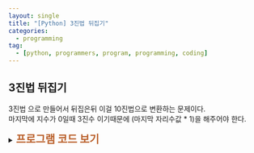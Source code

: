 ```yaml
---
layout: single
title: "[Python] 3진법 뒤집기"
categories:
  - programming
tag:
  - [python, programmers, program, programming, coding]
---  
```


## 3진법 뒤집기  

3진법 으로 만들어서 뒤집은뒤 이걸 10진법으로 변환하는 문제이다.  
마지막에 지수가 0일때 3진수 이기때문에 (마지막 자리수값 * 1)을 
해주어야 한다.
<br />

<details>
    <summary><span style="font-size:1.5em; font-weight:bold; color:#BA602B; cursor:pointer">프로그램 코드 보기</span></summary>
    <div markdown="1">   
```python
def solution(n):
    answer = 0
    b = 0 # 나머지
    c = [] # 순서대로 나머지 담는 배열 변수

    while(n > 0):
        b = n % 3 # 나머지 값을 b에 저장
        n = n // 3 # 3으로 나눈 몫을 다시 n에 저장
        c.append(b) # 배열에 나머지 값 넣어줌

    l = len(c) - 1 # 지수
    for i in c: # 3진법을 10진법으로 표현하는 반복문
        if l == 0: # 지수가 0일 경우 (i*1)을 더해준다.
            answer += (i * 1)
        else:
            answer += (i * (3 ** l))
            l -= 1 # 지수 1 감소
    return answer
```
</div>
</details>
